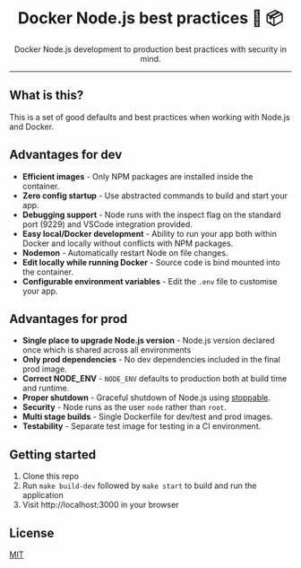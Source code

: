 <div align="center">
<h1>Docker Node.js best practices 🐳 📦</h1>
<p>Docker Node.js development to production best practices with security in mind.</p>
</div>

<hr />

## What is this?

This is a set of good defaults and best practices when working with Node.js and Docker.

## Advantages for dev

* **Efficient images** - Only NPM packages are installed inside the container.
* **Zero config startup** - Use abstracted commands to build and start your app.
* **Debugging support** - Node runs with the inspect flag on the standard port (9229) and VSCode integration provided.
* **Easy local/Docker development** - Ability to run your app both within Docker and locally without conflicts with NPM packages.
* **Nodemon** - Automatically restart Node on file changes.
* **Edit locally while running Docker** - Source code is bind mounted into the container.
* **Configurable environment variables** - Edit the `.env` file to customise your app.

## Advantages for prod

* **Single place to upgrade Node.js version** - Node.js version declared once which is shared across all environments
* **Only prod dependencies** - No dev dependencies included in the final prod image.
* **Correct NODE_ENV** - `NODE_ENV` defaults to production both at build time and runtime.
* **Proper shutdown** - Graceful shutdown of Node.js using [stoppable](https://github.com/hunterloftis/stoppable).
* **Security** - Node runs as the user `node` rather than `root`.
* **Multi stage builds** - Single Dockerfile for dev/test and prod images.
* **Testability** - Separate test image for testing in a CI environment.

## Getting started

1. Clone this repo
1. Run `make build-dev` followed by `make start` to build and run the application
1. Visit http://localhost:3000 in your browser

## License

[MIT](LICENSE)

